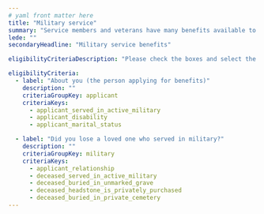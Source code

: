 ```yaml
---
# yaml front matter here
title: "Military service"
summary: "Service members and veterans have many benefits available to them, including educational assistance, home loans, and life insurance."
lede: ""
secondaryHeadline: "Military service benefits"

eligibilityCriteriaDescription: "Please check the boxes and select the options that best describe your situation. Answer as many questions as possible for the most accurate results."

eligibilityCriteria:
  - label: "About you (the person applying for benefits)"
    description: ""
    criteriaGroupKey: applicant
    criteriaKeys:
      - applicant_served_in_active_military
      - applicant_disability
      - applicant_marital_status

  - label: "Did you lose a loved one who served in military?"
    description: ""
    criteriaGroupKey: military
    criteriaKeys:
      - applicant_relationship
      - deceased_served_in_active_military
      - deceased_buried_in_unmarked_grave
      - deceased_headstone_is_privately_purchased
      - deceased_buried_in_private_cemetery
---
```

